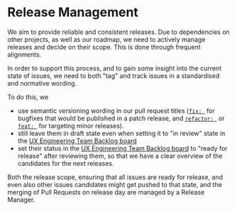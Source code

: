 # Release Management

We aim to provide reliable and consistent releases. Due to dependencies on other projects, as well as our roadmap, we need to actively manage releases and decide on their scope. This is done through frequent alignments.

In order to support this process, and to gain some insight into the current state of issues, we need to both "tag" and track issues in a standardised and normative wording.

To do this, we
- use semantic versioning wording in our pull request titles ([`fix: `](https://github.com/db-ux-design-system/core-web/blob/main/docs/conventions.md?plain=1#L11) for bugfixes that would be published in a patch release, and [`refactor: `](https://github.com/db-ux-design-system/core-web/blob/main/docs/conventions.md?plain=1#L11) or [`feat: `](https://github.com/db-ux-design-system/core-web/blob/main/docs/conventions.md?plain=1#L11) for targeting minor releases).
- still leave them in draft state even when setting it to "in review" state in the [UX Engineering Team Backlog board](https://github.com/orgs/db-ux-design-system/projects/6/views/1)
- set their status in the [UX Engineering Team Backlog board](https://github.com/orgs/db-ux-design-system/projects/6/views/1) to "ready for release" after reviewing them, so that we have a clear overview of the candidates for the next releases.

Both the release scope, ensuring that all issues are ready for release, and even also other issues candidates might get pushed to that state, and the merging of Pull Requests on release day are managed by a Release Manager.
